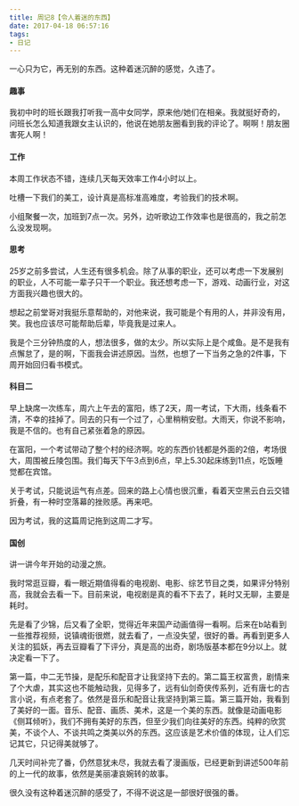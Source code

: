 ```yaml
---
title: 周记8【令人着迷的东西】
date: 2017-04-18 06:57:16
tags:
- 日记
---
```


一心只为它，再无别的东西。这种着迷沉醉的感觉，久违了。

#### 趣事

我初中时的班长跟我打听我一高中女同学，原来他/她们在相亲。我就挺好奇的，问班长怎么知道我跟女主认识的，他说在她朋友圈看到我的评论了。啊啊！朋友圈害死人啊！

#### 工作

本周工作状态不错，连续几天每天效率工作4小时以上。

吐槽一下我们的美工，设计真是高标准高难度，考验我们的技术啊。

小组聚餐一次，加班到7点一次。另外，边听歌边工作效率也是很高的，我之前怎么没发现啊。

#### 思考

25岁之前多尝试，人生还有很多机会。除了从事的职业，还可以考虑一下发展别的职业，人不可能一辈子只干一个职业。我还想考虑一下，游戏、动画行业，对这方面我兴趣也很大的。

想起之前堂哥对我挺乐意帮助的，对他来说，我可能是个有用的人，并非没有用，笑。我也应该尽可能帮助后辈，毕竟我是过来人。

我是个三分钟热度的人，想法很多，做的太少。所以实际上是个咸鱼。是不是我有点懈怠了，是的啊，下面我会讲述原因。当然，也想了一下当务之急的2件事，下周开始回归看书模式。

#### 科目二

早上缺席一次练车，周六上午去的富阳，练了2天，周一考试，下大雨，线条看不清，不幸的挂掉了。同去的只有一个过了，心里稍稍安慰。大雨天，你说不影响，我是不信的。也有自己紧张着急的原因。

在富阳，一个考试带动了整个村的经济啊。吃的东西价钱都是外面的2倍，考场很大，周围被丘陵包围。我们每天下午3点到6点，早上5.30起床练到11点，吃饭睡觉都在宾馆。

关于考试，只能说运气有点差。回来的路上心情也很沉重，看着天空黑云白云交错折叠，有一种时空落幕的挫败感。再来吧。

因为考试，我的这篇周记拖到这周二才写。

#### 国创

讲一讲今年开始的动漫之旅。

我时常逛豆瓣，看一眼近期值得看的电视剧、电影、综艺节目之类，如果评分特别高，我就会去看一下。目前来说，电视剧是真的看不下去了，耗时又无聊，主要是耗时。

先是看了少锦，后又看了全职，觉得近年来国产动画值得一看啊。后来在b站看到一些推荐视频，说镇魂街很燃，就去看了，一点没失望，很好的番。再看到更多人关注的狐妖，再去豆瓣看了下评分，真是高的出奇，剧场版基本都在9分以上。就决定看一下了。

第一篇，中二无节操，是配乐和配音才让我坚持下去的。第二篇王权富贵，剧情来了个大虐，其实这也不能触动我，见得多了，远有仙剑奇侠传系列，近有唐七的古言小说，有点老套了。依然是音乐和配音让我坚持到第三篇。第三篇开始，我看到了美好的一面。音乐、配音、画质、美术，这是一个美的东西。就像是动画电影《侧耳倾听》，我们不拥有美好的东西，但至少我们向往美好的东西。纯粹的欣赏美，不谈个人、不谈共鸣之类美以外的东西。这应该是艺术价值的体现，让人们忘记其它，只记得美就够了。

几天时间补完了番，仍然意犹未尽，我就去看了漫画版，已经更新到讲述500年前的上一代的故事，依然是美丽凄哀婉转的故事。

很久没有这种着迷沉醉的感受了，不得不说这是一部很好很强的番。
